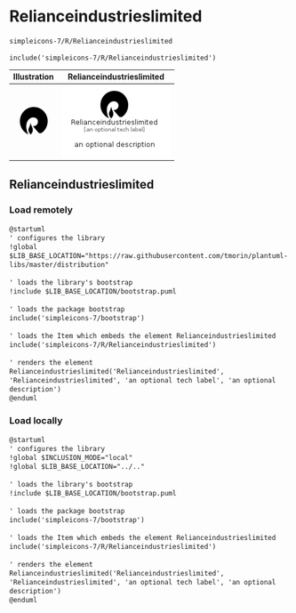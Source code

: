 # Relianceindustrieslimited


```text
simpleicons-7/R/Relianceindustrieslimited
```

```text
include('simpleicons-7/R/Relianceindustrieslimited')
```



| Illustration | Relianceindustrieslimited |
| :---: | :---: |
| ![illustration for Illustration](../../simpleicons-7/R/Relianceindustrieslimited.png) | ![illustration for Relianceindustrieslimited](../../simpleicons-7/R/Relianceindustrieslimited.Local.png) |




## Relianceindustrieslimited

### Load remotely
```plantuml
@startuml
' configures the library
!global $LIB_BASE_LOCATION="https://raw.githubusercontent.com/tmorin/plantuml-libs/master/distribution"

' loads the library's bootstrap
!include $LIB_BASE_LOCATION/bootstrap.puml

' loads the package bootstrap
include('simpleicons-7/bootstrap')

' loads the Item which embeds the element Relianceindustrieslimited
include('simpleicons-7/R/Relianceindustrieslimited')

' renders the element
Relianceindustrieslimited('Relianceindustrieslimited', 'Relianceindustrieslimited', 'an optional tech label', 'an optional description')
@enduml
```

### Load locally
```plantuml
@startuml
' configures the library
!global $INCLUSION_MODE="local"
!global $LIB_BASE_LOCATION="../.."

' loads the library's bootstrap
!include $LIB_BASE_LOCATION/bootstrap.puml

' loads the package bootstrap
include('simpleicons-7/bootstrap')

' loads the Item which embeds the element Relianceindustrieslimited
include('simpleicons-7/R/Relianceindustrieslimited')

' renders the element
Relianceindustrieslimited('Relianceindustrieslimited', 'Relianceindustrieslimited', 'an optional tech label', 'an optional description')
@enduml
```

